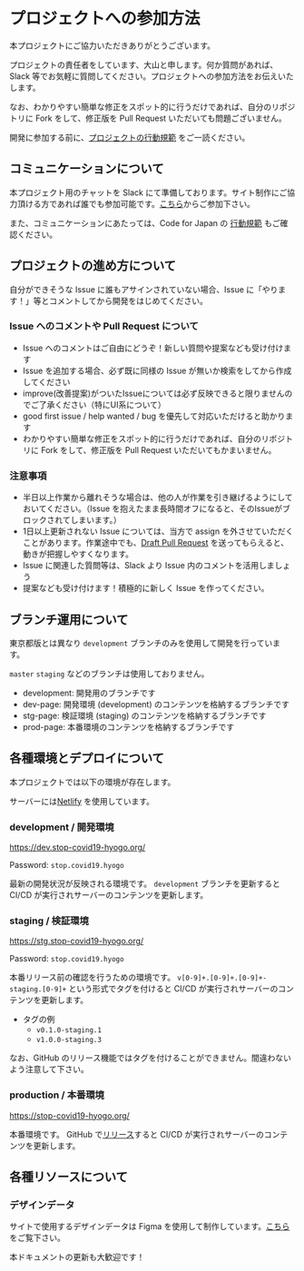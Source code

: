 # プロジェクトへの参加方法

本プロジェクトにご協力いただきありがとうございます。

プロジェクトの責任者をしています、大山と申します。何か質問があれば、Slack 等でお気軽に質問してください。プロジェクトへの参加方法をお伝えいたします。

なお、わかりやすい簡単な修正をスポット的に行うだけであれば、自分のリポジトリに Fork をして、修正版を Pull Request いただいても問題ございません。

開発に参加する前に、[プロジェクトの行動規範](CODE_OF_CONDUCT.md) をご一読ください。

## コミュニケーションについて

本プロジェクト用のチャットを Slack にて準備しております。サイト制作にご協力頂ける方であれば誰でも参加可能です。[こちら](https://join.slack.com/t/stop-covid19-hyogo/shared_invite/zt-cq8r7q3a-Pr4UyYDeKjyr8z4N6HbwLg)からご参加下さい。

また、コミュニケーションにあたっては、Code for Japan の [行動規範](https://github.com/codeforjapan/codeofconduct) もご確認ください。

## プロジェクトの進め方について

自分ができそうな Issue に誰もアサインされていない場合、Issue に「やります！」等とコメントしてから開発をはじめてください。

### Issue へのコメントや Pull Request について

- Issue へのコメントはご自由にどうぞ！新しい質問や提案なども受け付けます
- Issue を追加する場合、必ず既に同様の Issue が無いか検索をしてから作成してください
- improve(改善提案)がついたIssueについては必ず反映できると限りませんのでご了承ください（特にUI系について）
- good first issue / help wanted / bug を優先して対応いただけると助かります
- わかりやすい簡単な修正をスポット的に行うだけであれば、自分のリポジトリに Fork をして、修正版を Pull Request いただいてもかまいません。

### 注意事項

- 半日以上作業から離れそうな場合は、他の人が作業を引き継げるようにしておいてください。（Issue を抱えたまま長時間オフになると、そのIssueがブロックされてしまいます。）
- 1日以上更新されない Issue については、当方で assign を外させていただくことがあります。作業途中でも、[Draft Pull Request](https://qiita.com/tatane616/items/13da1b6797a7b871ad58) を送ってもらえると、動きが把握しやすくなります。
- Issue に関連した質問等は、Slack より Issue 内のコメントを活用しましょう
- 提案なども受け付けます！積極的に新しく Issue を作ってください。

## ブランチ運用について

東京都版とは異なり `development` ブランチのみを使用して開発を行っています。

`master` `staging` などのブランチは使用しておりません。

- development: 開発用のブランチです
- dev-page: 開発環境 (development) のコンテンツを格納するブランチです
- stg-page: 検証環境 (staging) のコンテンツを格納するブランチです
- prod-page: 本番環境のコンテンツを格納するブランチです

## 各種環境とデプロイについて

本プロジェクトでは以下の環境が存在します。

サーバーには[Netlify](https://www.netlify.com/) を使用しています。

### development / 開発環境

https://dev.stop-covid19-hyogo.org/

Password: `stop.covid19.hyogo`

最新の開発状況が反映される環境です。 `development` ブランチを更新すると CI/CD が実行されサーバーのコンテンツを更新します。

### staging / 検証環境

https://stg.stop-covid19-hyogo.org/

Password: `stop.covid19.hyogo`

本番リリース前の確認を行うための環境です。 `v[0-9]+.[0-9]+.[0-9]+-staging.[0-9]+` という形式でタグを付けると CI/CD が実行されサーバーのコンテンツを更新します。

- タグの例
    - `v0.1.0-staging.1`
    - `v1.0.0-staging.3`

なお、GitHub のリリース機能ではタグを付けることができません。間違わないよう注意して下さい。


### production / 本番環境

https://stop-covid19-hyogo.org/

本番環境です。 GitHub で[リリース](https://github.com/stop-covid19-hyogo/covid19/releases)すると CI/CD が実行されサーバーのコンテンツを更新します。

## 各種リソースについて

### デザインデータ

サイトで使用するデザインデータは Figma を使用して制作しています。[こちら](https://www.figma.com/file/blAcE2YjfqyrmA9C3toDNc/covid19-hyogo)をご覧下さい。

本ドキュメントの更新も大歓迎です！
